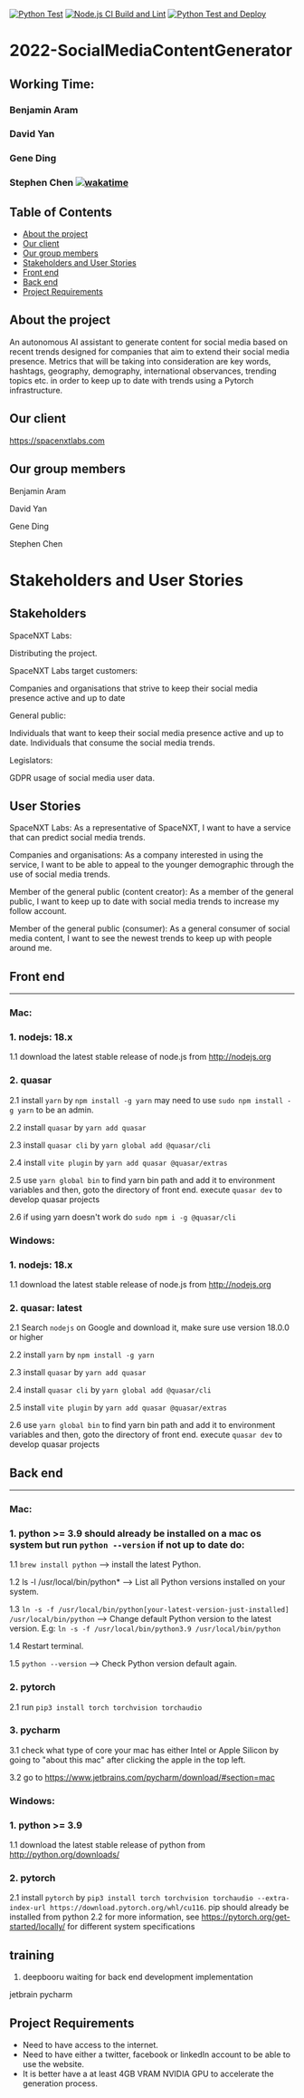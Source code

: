 [![Python Test](https://github.com/spe-uob/2022-SocialMediaContentGenerator/actions/workflows/python_test.yml/badge.svg)](https://github.com/spe-uob/2022-SocialMediaContentGenerator/actions/workflows/python_test.yml)
[![Node.js CI Build and Lint](https://github.com/spe-uob/2022-SocialMediaContentGenerator/actions/workflows/nodejs_ci_build_and_lint.yml/badge.svg)](https://github.com/spe-uob/2022-SocialMediaContentGenerator/actions/workflows/nodejs_ci_build_and_lint.yml) 
[![Python Test and Deploy](https://github.com/spe-uob/2022-SocialMediaContentGenerator/actions/workflows/main_python_cd.yml/badge.svg)](https://github.com/spe-uob/2022-SocialMediaContentGenerator/actions/workflows/main_python_cd.yml)

# 2022-SocialMediaContentGenerator

## Working Time:

### Benjamin Aram

### David Yan

### Gene Ding

### Stephen Chen [![wakatime](https://wakatime.com/badge/user/23381c4b-372b-46eb-b687-994db38af858/project/f95e8755-5e2c-42fe-b093-687599dfb8b1.svg)](https://wakatime.com/badge/user/23381c4b-372b-46eb-b687-994db38af858/project/f95e8755-5e2c-42fe-b093-687599dfb8b1)

## Table of Contents
  - [About the project](#about-the-project)
  - [Our client](#our-client)
  - [Our group members](#our-group-members)
  - [Stakeholders and User Stories](#stakeholders-and-user-stories)
  - [Front end](#front-end)
  - [Back end](#back-end)
  - [Project Requirements](#project-requirements)
  

## About the project
An autonomous AI assistant to generate content for social media based on recent trends designed for companies that aim to extend their social media presence. 
Metrics that will be taking into consideration are key words, hashtags, geography, demography, international observances, trending topics etc. in order to keep up to date with trends using a Pytorch infrastructure.

## Our client
https://spacenxtlabs.com

## Our group members
Benjamin Aram

David Yan

Gene Ding

Stephen Chen

# Stakeholders and User Stories

## Stakeholders
SpaceNXT Labs: 

Distributing the project.

SpaceNXT Labs target customers: 

Companies and organisations that strive to keep their social media presence active and up to date

General public: 

Individuals that want to keep their social media presence active and up to date.
Individuals that consume the social media trends.

Legislators:

GDPR usage of social media user data.

## User Stories
SpaceNXT Labs:
As a representative of SpaceNXT, I want to have a service that can predict social media trends.

Companies and organisations:
As a company interested in using the service, I want to be able to appeal to the younger demographic through the use of social media trends.

Member of the general public (content creator):
As a member of the general public, I want to keep up to date with social media trends to increase my follow account.

Member of the general public (consumer):
As a general consumer of social media content, I want to see the newest trends to keep up with people around me.

## Front end

---
### Mac:
### 1. nodejs: 18.x
  1.1 download the latest stable release of node.js from http://nodejs.org
  
### 2. quasar
  2.1 install `yarn` by `npm install -g yarn` may need to use `sudo npm install -g yarn` to be an admin.
    
  2.2 install `quasar` by `yarn add quasar`
  
  2.3 install `quasar cli` by `yarn global add @quasar/cli`
  
  2.4 install `vite plugin` by `yarn add quasar @quasar/extras`
  
  2.5 use `yarn global bin` to find yarn bin path and add it to environment variables and then, goto the directory of front end. execute `quasar dev` to develop quasar projects
    
  2.6 if using yarn doesn't work do `sudo npm i -g @quasar/cli`

### Windows:

### 1. nodejs: 18.x
  1.1 download the latest stable release of node.js from http://nodejs.org
### 2. quasar: latest
  2.1 Search `nodejs` on Google and download it, make sure use version 18.0.0 or higher
  
  2.2 install `yarn` by `npm install -g yarn`
  
  2.3 install `quasar` by `yarn add quasar`
  
  2.4 install `quasar cli` by `yarn global add @quasar/cli`
  
  2.5 install `vite plugin` by `yarn add quasar @quasar/extras`
  
  2.6 use `yarn global bin` to find yarn bin path and add it to environment variables and then, goto the directory of front end. execute `quasar dev` to develop quasar projects

## Back end

---
### Mac:
### 1. python >= 3.9 should already be installed on a mac os system but run `python --version` if not up to date do:
  1.1 `brew install python` --> install the latest Python.
    
  1.2 ls -l /usr/local/bin/python* --> List all Python versions installed on your system.
    
  1.3 `ln -s -f /usr/local/bin/python[your-latest-version-just-installed] /usr/local/bin/python` --> Change default Python version to the latest version.
        E.g: `ln -s -f /usr/local/bin/python3.9 /usr/local/bin/python`
        
  1.4 Restart terminal.
    
  1.5 `python --version` --> Check Python version default again.
    
### 2. pytorch
  2.1 run `pip3 install torch torchvision torchaudio`
   
### 3. pycharm 
  3.1 check what type of core your mac has either Intel or Apple Silicon by going to "about this mac" after clicking the apple in the top left.
    
  3.2 go to https://www.jetbrains.com/pycharm/download/#section=mac
    
      
    
### Windows:
### 1. python >= 3.9
  1.1 download the latest stable release of python from http://python.org/downloads/
### 2. pytorch
  2.1 install `pytorch` by `pip3 install torch torchvision torchaudio --extra-index-url https://download.pytorch.org/whl/cu116`. pip should already be installed from python
  2.2 for more information, see https://pytorch.org/get-started/locally/ for different system specifications

## training

1. deepbooru waiting for back end development implementation

jetbrain pycharm

## Project Requirements

  - Need to have access to the internet.
  - Need to have either a twitter, facebook or linkedIn account to be able to use the website.
  - It is better have a at least 4GB VRAM NVIDIA GPU to accelerate the generation process.
